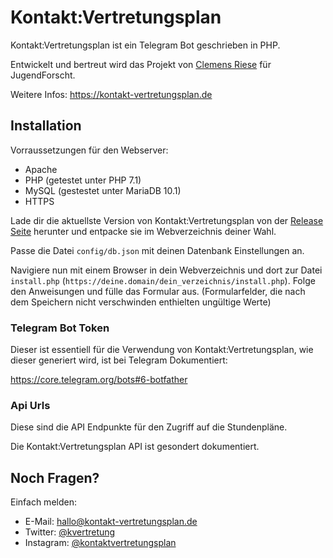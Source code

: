 # Kontakt:Vertretungsplan
Kontakt:Vertretungsplan ist ein Telegram Bot geschrieben in PHP.

Entwickelt und bertreut wird das Projekt von [Clemens Riese](https://milchinsel.de) für JugendForscht.

Weitere Infos:
https://kontakt-vertretungsplan.de

## Installation
Vorraussetzungen für den Webserver:
* Apache
* PHP (getestet unter PHP 7.1)
* MySQL (gestestet unter MariaDB 10.1)
* HTTPS

Lade dir die aktuellste Version von Kontakt:Vertretungsplan von der [Release Seite](https://github.com/kontaktvertretungsplan/kontaktvertretungsplan/releases) herunter und entpacke sie im Webverzeichnis deiner Wahl.

Passe die Datei `config/db.json` mit deinen Datenbank Einstellungen an.

Navigiere nun mit einem Browser in dein Webverzeichnis und dort zur Datei `install.php` (`https://deine.domain/dein_verzeichnis/install.php`). Folge den Anweisungen und fülle das Formular aus. (Formularfelder, die nach dem Speichern nicht verschwinden enthielten ungültige Werte)

### Telegram Bot Token
Dieser ist essentiell für die Verwendung von Kontakt:Vertretungsplan, wie dieser generiert wird, ist bei Telegram Dokumentiert:

https://core.telegram.org/bots#6-botfather

### Api Urls
Diese sind die API Endpunkte für den Zugriff auf die Stundenpläne.

Die Kontakt:Vertretungsplan API ist gesondert dokumentiert.

## Noch Fragen?
Einfach melden:
* E-Mail: hallo@kontakt-vertretungsplan.de
* Twitter: [@kvertretung](https://twitter.com/kvertretung)
* Instagram: [@kontaktvertretungsplan](https://instagram.com/kontaktvertretungsplan)
